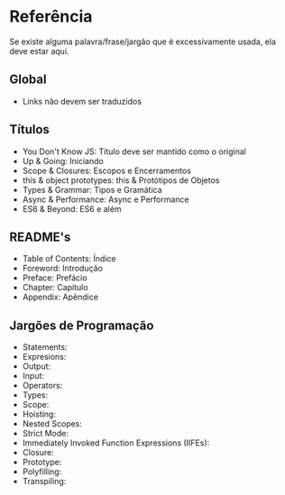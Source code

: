 # Referência 
Se existe alguma palavra/frase/jargão que é excessivamente usada, ela deve estar aqui.

## Global
* Links não devem ser traduzidos

## Títulos
* You Don't Know JS: Título deve ser mantido como o original
* Up & Going: Iniciando
* Scope & Closures: Escopos e Encerramentos
* this & object prototypes: this & Protótipos de Objetos
* Types & Grammar: Tipos e Gramática
* Async & Performance: Async e Performance
* ES6 & Beyond: ES6 e além

## README's
* Table of Contents: Índice 
* Foreword: Introdução
* Preface: Prefácio
* Chapter: Capítulo
* Appendix: Apêndice

## Jargões de Programação
* Statements:
* Expresions:
* Output:
* Input:
* Operators:
* Types:
* Scope:
* Hoisting:
* Nested Scopes:
* Strict Mode:
* Immediately Invoked Function Expressions (IIFEs):
* Closure:
* Prototype:
* Polyfilling:
* Transpiling:
